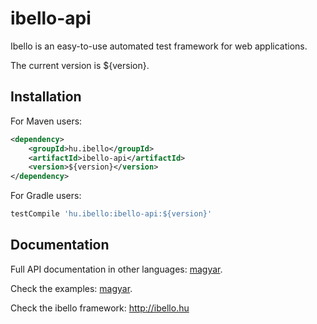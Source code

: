 # ibello-api
Ibello is an easy-to-use automated test framework for web applications.

The current version is ${version}.

## Installation

For Maven users:

```xml
<dependency>
    <groupId>hu.ibello</groupId>
    <artifactId>ibello-api</artifactId>
    <version>${version}</version>
</dependency>
```

For Gradle users:

```groovy
testCompile 'hu.ibello:ibello-api:${version}'
```

## Documentation

Full API documentation in other languages: [magyar](documentation/API.hu.md).

Check the examples: [magyar](documentation/EXAMPLES.hu.md).

Check the ibello framework: http://ibello.hu

